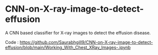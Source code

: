 # CNN-on-X-ray-image-to-detect-effusion

A CNN based classifier for X-ray images to detect the effusion disease.


Code : https://github.com/Saurabhgill9/CNN-on-X-ray-image-to-detect-effusion/blob/main/Working_With_Chest_XRay_Images-.ipynb
